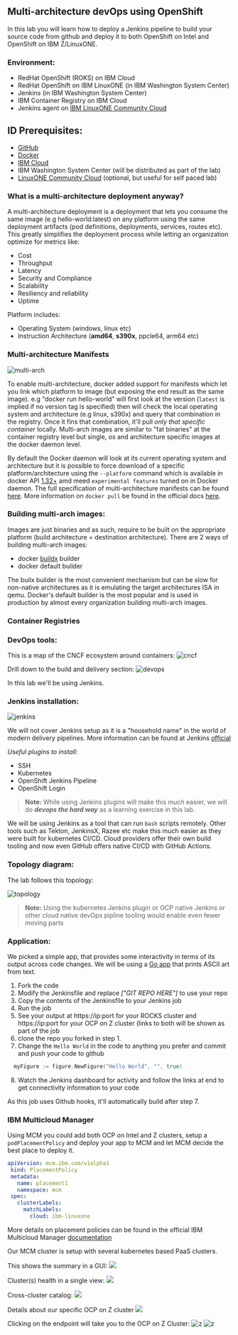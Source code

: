 ## Multi-architecture devOps using OpenShift

In this lab you will learn how to deploy a Jenkins pipeline to build your source code from github and deploy it to both OpenShift on Intel and OpenShift on IBM Z/LinuxONE.

### Environment:

- RedHat OpenShift (ROKS) on IBM Cloud
- RedHat OpenShift on IBM LinuxONE (in IBM Washington System Center)
- Jenkins (in IBM Washington System Center)
- IBM Container Registry on IBM Cloud
- Jenkins agent on [IBM LinuxONE Community Cloud](https://developer.ibm.com/linuxone/)

## ID Prerequisites:

- [GitHub](https://github.com/join)
- [Docker](https://hub.docker.com/signup)
- [IBM Cloud](https://cloud.ibm.com/registration)
- IBM Washington System Center (will be distributed as part of the lab)
- [LinuxONE Community Cloud](https://linuxone.cloud.marist.edu/cloud/#/register?flag=vm) (optional, but useful for self paced lab)

### What is a multi-architecture deployment anyway?

A multi-architecture deployment is a deployment that lets you consume the same image (e.g hello-world:latest) on any platform using the same deployment artifacts (pod definitions, deployments, services, routes etc). This greatly simplifies the deployment process while letting an organization optimize for metrics like:

- Cost
- Throughput
- Latency
- Security and Compliance
- Scalability
- Resiliency and reliability
- Uptime

Platform includes:

- Operating System (windows, linux etc)
- Instruction Architecture (**amd64**, **s390x**, ppcle64, arm64 etc)

### Multi-architecture Manifests

![multi-arch](./images/manifest.png)

To enable multi-architecture, docker added support for manifests which let you link which platform to image (but exposing the end result as the same image). e.g "docker run hello-world" will first look at the version (`latest` is implied if no version tag is specified) then will check the local operating system and architecture (e.g linux, s390x) and query that combination in the registry. Once it fins that combination, it'll pull _only that specific container_ locally. Multi-arch images are similar to "fat binaries" at the container registry level but single, os and architecture specific images at the docker daemon level.

By default the Docker daemon will look at its current operating system and architecture but it is possible to force download of a specific platform/architecture using the `--platform` command which is available in docker API [1.32+](https://docs.docker.com/engine/api/v1.32/) amd meed `experimental features` turned on in Docker daemon. The full specification of multi-architecture manifests can be found [here](https://docs.docker.com/registry/spec/manifest-v2-2/). More information on `docker pull` be found in the official docs [here](https://docs.docker.com/engine/reference/commandline/pull/).

### Building multi-arch images:

Images are just binaries and as such, require to be built on the appropriate platform (build architecture = destination architecture). There are 2 ways of building multi-arch images:

- docker [buildx](https://mirailabs.io/blog/multiarch-docker-with-buildx/) builder
- docker default builder

The builx builder is the most convenient mechanism but can be slow for non-native architectures as it is emulating the target architectures ISA in qemu. Docker's default builder is the most popular and is used in production by almost every organization building multi-arch images.

### Container Registries

### DevOps tools:

This is a map of the CNCF ecosystem around containers:
![cncf](./images/cncf.png)

Drill down to the build and delivery section:
![devops](./images/cicd_focus.png)

In this lab we'll be using Jenkins.

### Jenkins installation:

![jenkins](./images/jenkins.png)

We will not cover Jenkins setup as it is a "household name" in the world of modern delivery pipelines. More information can be found at Jenkins [official](https://www.jenkins.io/)

_Useful plugins to install:_

- SSH
- Kubernetes
- OpenShift Jenkins Pipeline
- OpenShift Login

> **Note:** While using Jenkins plugins will make this _much_ easier, we will do _**devops the hard way**_ as a learning exercise in this lab.

We will be using Jenkins as a tool that can run `bash` scripts remotely. Other tools such as Tekton, JenkinsX, Razee etc make this much easier as they were built for kubernetes CI/CD. Cloud providers offer their own build tooling and now even GitHub offers native CI/CD with GitHub Actions.

### Topology diagram:

The lab follows this topology:

![topology](./images/topology-lab.png)

> **Note:** Using the kubernetes Jenkins plugin or OCP native Jenkins or other cloud native devOps pipline tooling would enable even fewer moving parts

### Application:

We picked a simple app, that provides some interactivity in terms of its output across code changes. We will be using a [Go app](https://github.com/common-nighthawk/go-figure) that prints ASCII art from text.

1. Fork the code
2. Modify the Jenkinsfile and replace _["GIT REPO HERE"]_ to use your repo
3. Copy the contents of the Jenkinsfile to your Jenkins job
4. Run the job
5. See your output at https://ip:port for your ROCKS cluster and https://ip:port for your OCP on Z cluster (links to both will be shown as part of the job
6. clone the repo you forked in step 1.
7. Change the `Hello World` in the code to anything you prefer and commit and push your code to github

```go
  myFigure := figure.NewFigure("Hello World", "", true)
```

8. Watch the Jenkins dashboard for activity and follow the links at end to get connectivity information to your code

As this job uses Github hooks, it'll automatically build after step 7.

### IBM Multicloud Manager

Using MCM you could add both OCP on Intel and Z clusters, setup a `podPlacementPolicy` and deploy your app to MCM and let MCM decide the best place to deploy it.

```yaml
apiVersion: mcm.ibm.com/v1alpha1
 kind: PlacementPolicy
 metadata:
   name: placement1
   namespace: mcm
 spec:
   clusterLabels:
     matchLabels:
       cloud: ibm-linuxone
```

More details on placement policies can be found in the official IBM Multicloud Manager [documentation](https://www.ibm.com/support/knowledgecenter/SSFC4F_1.3.0/mcm/compliance/policy_example.html)

Our MCM cluster is setup with several kubernetes based PaaS clusters.

This shows the summary in a GUI:
![](./images/mcm-console-gui.png)

Cluster(s) health in a single view:
![](./images/mcm-console-health.png)

Cross-cluster catalog:
![](./images/mcm-catalog.png)

Details about our specific OCP on Z cluster
![](./images/mcm-ocp-z-nodes.png)

Clicking on the endpoint will take you to the OCP on Z Cluster:
![z](./images/ocp-z-dashboard.png)
![z](./images/ocp-z-liberty.png)
